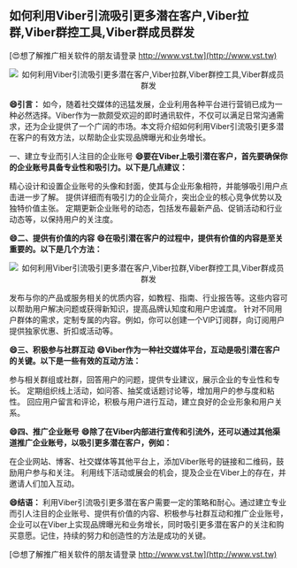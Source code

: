 ## **如何利用Viber引流吸引更多潜在客户,Viber拉群,Viber群控工具,Viber群成员群发**

[😍想了解推广相关软件的朋友请登录 http://www.vst.tw](http://www.vst.tw)

 <center><img src="https://vst.tw/MP4/tuiguang/png/0.png" alt="如何利用Viber引流吸引更多潜在客户,Viber拉群,Viber群控工具,Viber群成员群发"></center>

**😄引言：**
如今，随着社交媒体的迅猛发展，企业利用各种平台进行营销已成为一种必然选择。Viber作为一款颇受欢迎的即时通讯软件，不仅可以满足日常沟通需求，还为企业提供了一个广阔的市场。本文将介绍如何利用Viber引流吸引更多潜在客户的有效方法，以帮助企业实现品牌曝光和业务增长。

一、建立专业而引人注目的企业账号
**😄要在Viber上吸引潜在客户，首先要确保你的企业账号具备专业性和吸引力。以下是几点建议：**

精心设计和设置企业账号的头像和封面，使其与企业形象相符，并能够吸引用户点击进一步了解。
提供详细而有吸引力的企业简介，突出企业的核心竞争优势以及独特价值主张。
定期更新企业账号的动态，包括发布最新产品、促销活动和行业动态等，以保持用户的关注度。

**😄二、提供有价值的内容**
**😄在吸引潜在客户的过程中，提供有价值的内容是至关重要的。以下是几个方法：**

 <center><img src="https://vst.tw/MP4/tuiguang/png/6.png" alt="如何利用Viber引流吸引更多潜在客户,Viber拉群,Viber群控工具,Viber群成员群发"></center>

发布与你的产品或服务相关的优质内容，如教程、指南、行业报告等。这些内容可以帮助用户解决问题或获得新知识，提高品牌认知度和用户忠诚度。
针对不同用户群体的需求，定制专属的内容。例如，你可以创建一个VIP订阅群，向订阅用户提供独家优惠、折扣或活动等。

**😄三、积极参与社群互动**
**😄Viber作为一种社交媒体平台，互动是吸引潜在客户的关键。以下是一些有效的互动方法：**

参与相关群组或社群，回答用户的问题，提供专业建议，展示企业的专业性和专长。
定期组织线上活动，如问答、抽奖或话题讨论等，增加用户的参与度和粘性。
回应用户留言和评论，积极与用户进行互动，建立良好的企业形象和用户关系。

**😄四、推广企业账号**
**😄除了在Viber内部进行宣传和引流外，还可以通过其他渠道推广企业账号，以吸引更多潜在客户，例如：**

在企业网站、博客、社交媒体等其他平台上，添加Viber账号的链接和二维码，鼓励用户参与和关注。
利用线下活动或展会的机会，提及企业在Viber上的存在，并邀请人们加入互动。

**😄结语：**
利用Viber引流吸引更多潜在客户需要一定的策略和耐心。通过建立专业而引人注目的企业账号、提供有价值的内容、积极参与社群互动和推广企业账号，企业可以在Viber上实现品牌曝光和业务增长，同时吸引更多潜在客户的关注和购买意愿。记住，持续的努力和创造性的方法是成功的关键。

[😍想了解推广相关软件的朋友请登录 http://www.vst.tw](http://www.vst.tw)



